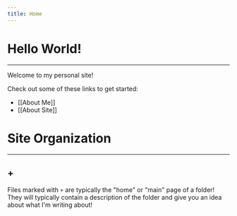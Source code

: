 ```yaml
---
title: Home
---
```

# Hello World!
---
Welcome to my personal site!

Check out some of these links to get started:
- [[About Me]]
- [[About Site]]

# Site Organization
---
## +
Files marked with `+` are typically the "home" or "main" page of a folder! They will typically contain a description of the folder and give you an idea about what I'm writing about!

